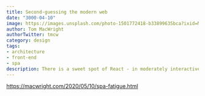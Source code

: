 ```yaml
---
title: Second-guessing the modern web
date: "3000-04-10"
image: https://images.unsplash.com/photo-1501772418-b33899635bca?ixid=MnwxMjA3fDB8MHxwaG90by1wYWdlfHx8fGVufDB8fHx8&ixlib=rb-1.2.1&auto=format&fit=crop&w=1650&q=80
author: Tom MacWright
authorTwitter: tmcw
category: design
tags:
- architecture
- front-end
- spa
description: There is a sweet spot of React - in moderately interactive interfaces..
---
```

https://macwright.com/2020/05/10/spa-fatigue.html
